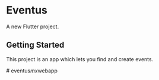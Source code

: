 # Eventus

A new Flutter project.

## Getting Started

This project is an app which lets you find and create events.

#   e v e n t u s _ m x _ w e b a p p  
 